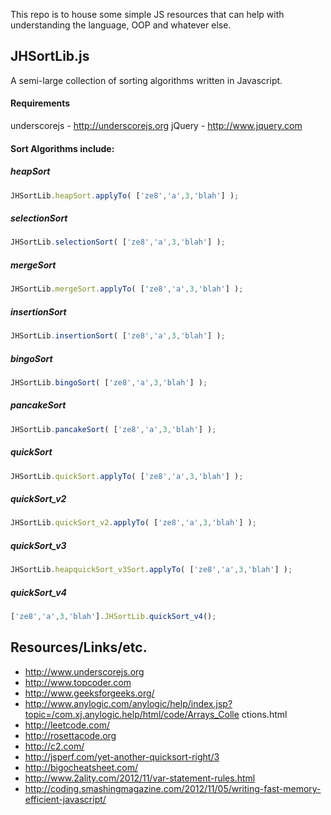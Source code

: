 This repo is to house some simple JS resources that can help with understanding the language, OOP and whatever else.


JHSortLib.js
----------------
A semi-large collection of sorting algorithms written in Javascript. 

#### Requirements
underscorejs - http://underscorejs.org
jQuery - http://www.jquery.com

#### Sort Algorithms include:
##### heapSort
```js
JHSortLib.heapSort.applyTo( ['ze8','a',3,'blah'] );
```
##### selectionSort
```js
JHSortLib.selectionSort( ['ze8','a',3,'blah'] );
```
##### mergeSort
```js
JHSortLib.mergeSort.applyTo( ['ze8','a',3,'blah'] );
```
##### insertionSort
```js
JHSortLib.insertionSort( ['ze8','a',3,'blah'] );
```
##### bingoSort
```js
JHSortLib.bingoSort( ['ze8','a',3,'blah'] );
```
##### pancakeSort
```js
JHSortLib.pancakeSort( ['ze8','a',3,'blah'] );
```
##### quickSort
```js
JHSortLib.quickSort.applyTo( ['ze8','a',3,'blah'] );
```
##### quickSort_v2
```js
JHSortLib.quickSort_v2.applyTo( ['ze8','a',3,'blah'] );
```
##### quickSort_v3
```js
JHSortLib.heapquickSort_v3Sort.applyTo( ['ze8','a',3,'blah'] );
```
##### quickSort_v4
```js
['ze8','a',3,'blah'].JHSortLib.quickSort_v4();
```


## Resources/Links/etc.
* http://www.underscorejs.org
* http://www.topcoder.com
* http://www.geeksforgeeks.org/
* http://www.anylogic.com/anylogic/help/index.jsp?topic=/com.xj.anylogic.help/html/code/Arrays_Colle ctions.html
* http://leetcode.com/
* http://rosettacode.org
* http://c2.com/
* http://jsperf.com/yet-another-quicksort-right/3
* http://bigocheatsheet.com/
* http://www.2ality.com/2012/11/var-statement-rules.html
* http://coding.smashingmagazine.com/2012/11/05/writing-fast-memory-efficient-javascript/
